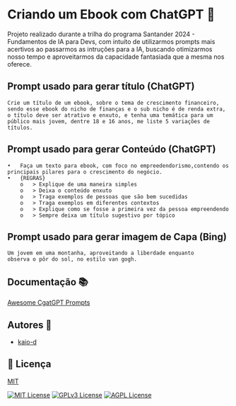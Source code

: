 
# Criando um Ebook com ChatGPT 🤖

Projeto realizado durante a trilha do programa Santander 2024 - Fundamentos de IA para Devs, com intuíto de utilizarmos prompts mais acertivos ao passarmos as intruções para a IA, buscando otimizarmos nosso tempo e aproveitarmos da capacidade fantasiada que a mesma nos oferece.





## Prompt usado para gerar título (ChatGPT)

```
Crie um título de um ebook, sobre o tema de crescimento financeiro, 
sendo esse ebook do nicho de finanças e o sub nicho é de renda extra,
o título deve ser atrativo e enxuto, e tenha uma temática para um 
público mais jovem, dentre 18 e 16 anos, me liste 5 variações de títulos.
```

## Prompt usado para gerar Conteúdo (ChatGPT)

```
•	Faça um texto para ebook, com foco no empreedendorismo,contendo os 
principais pilares para o crescimento do negócio.
•	{REGRAS} 
    o	> Explique de uma maneira simples 
    o	> Deixa o conteúdo enxuto
    o	> Traga exemplos de pessoas que são bem sucedidas
    o	> Traga exemplos em diferentes contextos 
    o   > Explique como se fosse a primeira vez da pessoa empreendendo 
    o   > Sempre deixa um título sugestivo por tópico
```


## Prompt usado para gerar imagem de Capa (Bing)

```
Um jovem em uma montanha, aproveitando a liberdade enquanto 
observa o pôr do sol, no estilo van gogh.
```


## Documentação 📚

[Awesome CgatGPT Prompts](https://github.com/f/awesome-chatgpt-prompts)


## Autores 🧠

- [kaio-d](https://github.com/kaio-d)


## 📝 Licença 

[MIT](https://choosealicense.com/licenses/mit/)




[![MIT License](https://img.shields.io/badge/License-MIT-green.svg)](https://choosealicense.com/licenses/mit/)
[![GPLv3 License](https://img.shields.io/badge/License-GPL%20v3-yellow.svg)](https://opensource.org/licenses/)
[![AGPL License](https://img.shields.io/badge/license-AGPL-blue.svg)](http://www.gnu.org/licenses/agpl-3.0)

